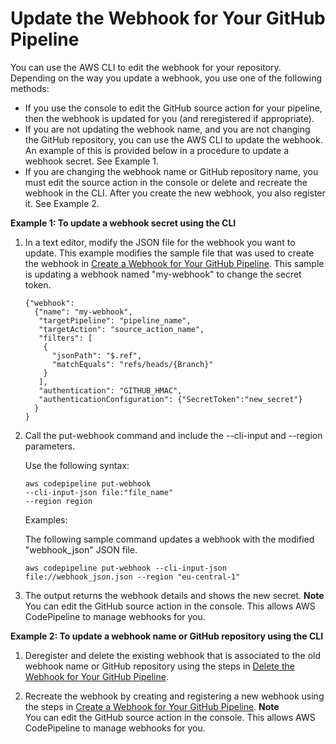 # Update the Webhook for Your GitHub Pipeline<a name="pipelines-webhooks-update.title"></a>

You can use the AWS CLI to edit the webhook for your repository\. Depending on the way you update a webhook, you use one of the following methods: 
+ If you use the console to edit the GitHub source action for your pipeline, then the webhook is updated for you \(and reregistered if appropriate\)\.
+ If you are not updating the webhook name, and you are not changing the GitHub repository, you can use the AWS CLI to update the webhook\. An example of this is provided below in a procedure to update a webhook secret\. See Example 1\.
+ If you are changing the webhook name or GitHub repository name, you must edit the source action in the console or delete and recreate the webhook in the CLI\. After you create the new webhook, you also register it\. See Example 2\.

**Example 1: To update a webhook secret using the CLI**

1. In a text editor, modify the JSON file for the webhook you want to update\. This example modifies the sample file that was used to create the webhook in [Create a Webhook for Your GitHub Pipeline](pipelines-webhooks-create.md)\. This sample is updating a webhook named "my\-webhook" to change the secret token\.

   ```
   {"webhook": 
     {"name": "my-webhook",
      "targetPipeline": "pipeline_name",
      "targetAction": "source_action_name",
      "filters": [
       {
         "jsonPath": "$.ref", 
         "matchEquals": "refs/heads/{Branch}"
       }
      ],
      "authentication": "GITHUB_HMAC",
      "authenticationConfiguration": {"SecretToken":"new_secret"}
     }
   }
   ```

1. Call the put\-webhook command and include the \-\-cli\-input and \-\-region parameters\.

   Use the following syntax:

   ```
   aws codepipeline put-webhook
   --cli-input-json file:"file_name" 
   --region region
   ```

   Examples:

   The following sample command updates a webhook with the modified "webhook\_json" JSON file\.

   ```
   aws codepipeline put-webhook --cli-input-json file://webhook_json.json --region "eu-central-1"
   ```

1. The output returns the webhook details and shows the new secret\.
**Note**  
You can edit the GitHub source action in the console\. This allows AWS CodePipeline to manage webhooks for you\.

**Example 2: To update a webhook name or GitHub repository using the CLI**

1. Deregister and delete the existing webhook that is associated to the old webhook name  or GitHub repository using the steps in [Delete the Webhook for Your GitHub Pipeline](pipelines-webhooks-delete.md)\.

1. Recreate the webhook by creating and registering a new webhook using the steps in [Create a Webhook for Your GitHub Pipeline](pipelines-webhooks-create.md)\.
**Note**  
You can edit the GitHub source action in the console\. This allows AWS CodePipeline to manage webhooks for you\.